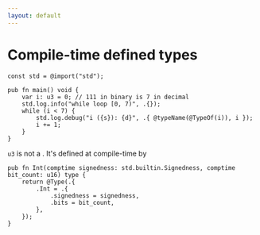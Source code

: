 ```yaml
---
layout: default
---
```

<h1>Compile-time defined types</h1>

<Transform scale="0.85">

```text {all|4}
const std = @import("std");

pub fn main() void {
    var i: u3 = 0; // 111 in binary is 7 in decimal
    std.log.info("while loop [0, 7)", .{});
    while (i < 7) {
        std.log.debug("i ({s}): {d}", .{ @typeName(@TypeOf(i)), i });
        i += 1;
    }
}
```

<code class="inline-code">u3</code> is not a <Anchor href="https://ziglang.org/documentation/master/#Primitive-Types" text="primitive type" />. It's defined at compile-time by <Anchor href="https://github.com/ziglang/zig/blob/4df87b40fdfa221d169812969458c9112510d73f/lib/std/meta.zig#L1021" text="this function in std/meta.zig" />


```text
pub fn Int(comptime signedness: std.builtin.Signedness, comptime bit_count: u16) type {
    return @Type(.{
        .Int = .{
            .signedness = signedness,
            .bits = bit_count,
        },
    });
}
```

</Transform>

<!--
Notes
-->
